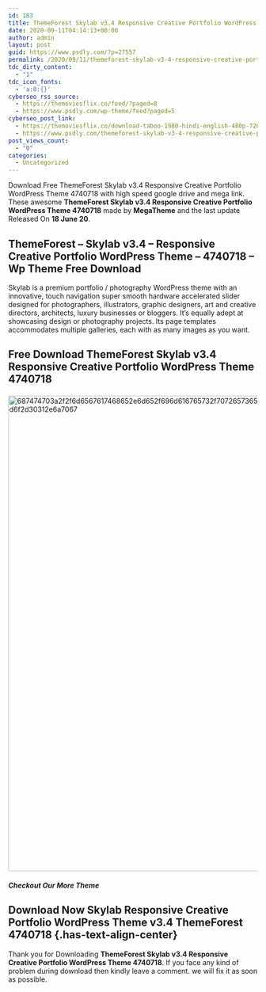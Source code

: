 ```yaml
---
id: 183
title: ThemeForest Skylab v3.4 Responsive Creative Portfolio WordPress Theme 4740718
date: 2020-09-11T04:14:13+00:00
author: admin
layout: post
guid: https://www.psdly.com/?p=27557
permalink: /2020/09/11/themeforest-skylab-v3-4-responsive-creative-portfolio-wordpress-theme-4740718/
tdc_dirty_content:
  - "1"
tdc_icon_fonts:
  - 'a:0:{}'
cyberseo_rss_source:
  - https://themoviesflix.co/feed/?paged=8
  - https://www.psdly.com/wp-theme/feed?paged=5
cyberseo_post_link:
  - https://themoviesflix.co/download-taboo-1980-hindi-english-480p-720p/
  - https://www.psdly.com/themeforest-skylab-v3-4-responsive-creative-portfolio-wordpress-theme-4740718
post_views_count:
  - "0"
categories:
  - Uncategorized
---
```

Download Free ThemeForest Skylab v3.4 Responsive Creative Portfolio WordPress Theme 4740718 with high speed google drive and mega link. These awesome&nbsp;**ThemeForest Skylab v3.4 Responsive Creative Portfolio WordPress Theme 4740718**&nbsp;made by&nbsp;**MegaTheme**&nbsp;and the last update Released On&nbsp;**18 June 20**.

## **ThemeForest – Skylab v3.4 – Responsive Creative Portfolio WordPress Theme – 4740718** – Wp Theme Free Download

Skylab is a premium portfolio / photography WordPress theme with an innovative, touch navigation super smooth hardware accelerated slider designed for photographers, illustrators, graphic designers, art and creative directors, architects, luxury businesses or bloggers. It’s equally adept at showcasing design or photography projects. Its page templates accommodates multiple galleries, each with as many images as you want.

## **Free Download ThemeForest Skylab v3.4 Responsive Creative Portfolio WordPress Theme 4740718**<figure class="wp-block-image size-large is-resized">

<img loading="lazy" src="https://camo.envatousercontent.com/8397b004afbbdbd725d23ae9270c0c50a1976a35/687474703a2f2f6d6567617468652e6d652f696d616765732f70726573656e746174696f6e2d736b796c61622f736b796c61622d70726f6d6f2d30312e6a7067" alt="687474703a2f2f6d6567617468652e6d652f696d616765732f70726573656e746174696f6e2d736b796c61622f736b796c61622d70726f6d6f2d30312e6a7067" width="919" height="961" title="ThemeForest Skylab v3.4 Responsive Creative Portfolio WordPress Theme 4740718 2" /> </figure> 

##### **Checkout Our More Theme**

## **Download Now Skylab Responsive Creative Portfolio WordPress Theme v3.4 ThemeForest 4740718** {.has-text-align-center}

Thank you for Downloading&nbsp;**ThemeForest Skylab v3.4 Responsive Creative Portfolio WordPress Theme 4740718**. If you face any kind of problem during download then kindly leave a comment. we will fix it as soon as possible.